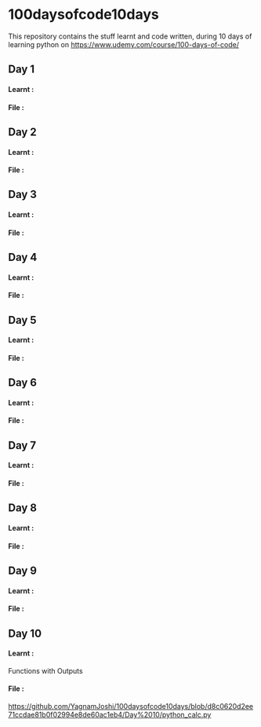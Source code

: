 # 100daysofcode10days
This repository contains the stuff learnt and code written, during 10 days of learning python on https://www.udemy.com/course/100-days-of-code/
## Day 1 
#### Learnt :

#### File : 


## Day 2
#### Learnt :

#### File : 


## Day 3
#### Learnt :

#### File : 


## Day 4
#### Learnt :

#### File : 


## Day 5 
#### Learnt :

#### File : 


## Day 6
#### Learnt :

#### File : 


## Day 7
#### Learnt :

#### File : 


## Day 8
#### Learnt :

#### File : 


## Day 9 
#### Learnt :

#### File : 


## Day 10
#### Learnt :
Functions with Outputs 
#### File : 
https://github.com/YagnamJoshi/100daysofcode10days/blob/d8c0620d2ee71ccdae81b0f02994e8de60ac1eb4/Day%2010/python_calc.py
